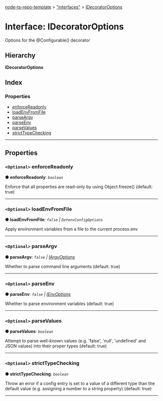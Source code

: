 [node-ts-repo-template](../README.md) > ["interfaces"](../modules/_interfaces_.md) > [IDecoratorOptions](../interfaces/_interfaces_.idecoratoroptions.md)

# Interface: IDecoratorOptions

Options for the @Configurable() decorator

## Hierarchy

**IDecoratorOptions**

## Index

### Properties

* [enforceReadonly](_interfaces_.idecoratoroptions.md#enforcereadonly)
* [loadEnvFromFile](_interfaces_.idecoratoroptions.md#loadenvfromfile)
* [parseArgv](_interfaces_.idecoratoroptions.md#parseargv)
* [parseEnv](_interfaces_.idecoratoroptions.md#parseenv)
* [parseValues](_interfaces_.idecoratoroptions.md#parsevalues)
* [strictTypeChecking](_interfaces_.idecoratoroptions.md#stricttypechecking)

---

## Properties

<a id="enforcereadonly"></a>

### `<Optional>` enforceReadonly

**● enforceReadonly**: *`boolean`*

Enforce that all properties are read-only by using Object.freeze() (default: true)

___
<a id="loadenvfromfile"></a>

### `<Optional>` loadEnvFromFile

**● loadEnvFromFile**: *`false` \| `DotenvConfigOptions`*

Apply environment variables from a file to the current process.env

___
<a id="parseargv"></a>

### `<Optional>` parseArgv

**● parseArgv**: *`false` \| [IArgvOptions](_interfaces_.iargvoptions.md)*

Whether to parse command line arguments (default: true)

___
<a id="parseenv"></a>

### `<Optional>` parseEnv

**● parseEnv**: *`false` \| [IEnvOptions](_interfaces_.ienvoptions.md)*

Whether to parse environment variables (default: true)

___
<a id="parsevalues"></a>

### `<Optional>` parseValues

**● parseValues**: *`boolean`*

Attempt to parse well-known values (e.g. 'false', 'null', 'undefined' and JSON values) into their proper types (default: true)

___
<a id="stricttypechecking"></a>

### `<Optional>` strictTypeChecking

**● strictTypeChecking**: *`boolean`*

Throw an error if a config entry is set to a value of a different type than the default value (e.g. assigning a number to a string property) (default: true)

___

